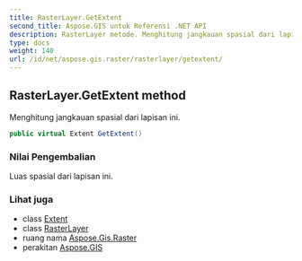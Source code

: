 ```yaml
---
title: RasterLayer.GetExtent
second_title: Aspose.GIS untuk Referensi .NET API
description: RasterLayer metode. Menghitung jangkauan spasial dari lapisan ini.
type: docs
weight: 140
url: /id/net/aspose.gis.raster/rasterlayer/getextent/
---
```

## RasterLayer.GetExtent method

Menghitung jangkauan spasial dari lapisan ini.

```csharp
public virtual Extent GetExtent()
```

### Nilai Pengembalian

Luas spasial dari lapisan ini.

### Lihat juga

* class [Extent](../../../aspose.gis/extent/)
* class [RasterLayer](../)
* ruang nama [Aspose.Gis.Raster](../../rasterlayer/)
* perakitan [Aspose.GIS](../../../)



